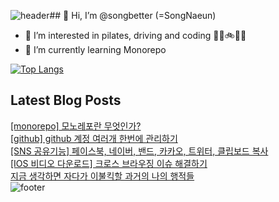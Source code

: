 ![header](https://capsule-render.vercel.app/api?type=wave&color=gradient&height=300&section=header&text=better%20than&fontSize=90)## 👋 Hi, I’m @songbetter (=SongNaeun)
- 👀 I’m interested in pilates, driving and coding 🤸‍♀️🚲🛴🚙
- 🌱 I’m currently learning Monorepo
<!-- - 📫 How to reach me :<a href="https://velog.io/@songbetter/series"><img src="https://img.shields.io/badge/Velog-38B2AC?style=flat-square"/></a>
  <a href="mailto:5ongnaeu17@gmail.com"><img src="https://img.shields.io/badge/Gmail-F7342E?style=flat-square&logo=Gmail&logoColor=white"/></a> -->
 
[![Top Langs](https://github-readme-stats.vercel.app/api/top-langs/?username=songbetter&layout=compact)](https://github.com/songbetter/github-readme-stats)

## Latest Blog Posts

<a href=https://episode-blanketkick.tistory.com/entry/monorepo-%EB%AA%A8%EB%85%B8%EB%A0%88%ED%8F%AC%EB%9E%80-%EB%AC%B4%EC%97%87%EC%9D%B8%EA%B0%80>[monorepo] 모노레포란 무엇인가?</a></br><a href=https://episode-blanketkick.tistory.com/entry/github-github-%EA%B3%84%EC%A0%95-%EC%97%AC%EB%9F%AC%EA%B0%9C-%ED%95%9C%EB%B2%88%EC%97%90-%EA%B4%80%EB%A6%AC%ED%95%98%EA%B8%B0>[github] github 계정 여러개 한번에 관리하기</a></br><a href=https://episode-blanketkick.tistory.com/entry/SNS-%EA%B3%B5%EC%9C%A0%EA%B8%B0%EB%8A%A5-%ED%8E%98%EC%9D%B4%EC%8A%A4%EB%B6%81-%EB%84%A4%EC%9D%B4%EB%B2%84-%EB%B0%B4%EB%93%9C-%EC%B9%B4%EC%B9%B4%EC%98%A4-%ED%8A%B8%EC%9C%84%ED%84%B0-%ED%81%B4%EB%A6%BD%EB%B3%B4%EB%93%9C-%EB%B3%B5%EC%82%AC>[SNS 공유기능] 페이스북, 네이버, 밴드, 카카오, 트위터, 클립보드 복사</a></br><a href=https://episode-blanketkick.tistory.com/entry/IOS-%EB%B9%84%EB%94%94%EC%98%A4-%EB%8B%A4%EC%9A%B4%EB%A1%9C%EB%93%9C>[IOS 비디오 다운로드] 크로스 브라우징 이슈 해결하기</a></br><a href=https://episode-blanketkick.tistory.com/entry/%EC%A7%80%EA%B8%88-%EC%83%9D%EA%B0%81%ED%95%98%EB%A9%B4-%EC%9E%90%EB%8B%A4%EA%B0%80-%EC%9D%B4%EB%B6%88%ED%82%A5%ED%95%A0-%EA%B3%BC%EA%B1%B0%EC%9D%98-%EB%82%98%EC%9D%98-%ED%96%89%EC%A0%81%EB%93%A4>지금 생각하면 자다가 이불킥할 과거의 나의 행적들</a></br>![footer](https://capsule-render.vercel.app/api?type=wave&color=gradient&height=300&section=footer&text=Yesterday&fontSize=90)